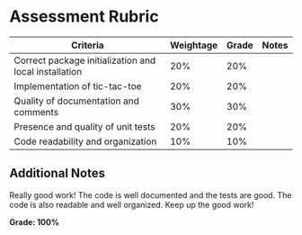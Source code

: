 # Assessment Rubric

| Criteria                                     | Weightage | Grade | Notes |
| -------------------------------------------- | --------- | ----- | ----- |
| Correct package initialization and local installation | 20%      |   20%    |       |
| Implementation of tic-tac-toe                | 20%      |  20%     |       |
| Quality of documentation and comments        | 30%      |   30%    |       |
| Presence and quality of unit tests           | 20%      |  20%     |       |
| Code readability and organization            | 10%      | 10%      |       |

## Additional Notes
Really good work! The code is well documented and the tests are good. The code is also readable and well organized. Keep up the good work!

**Grade: 100%**